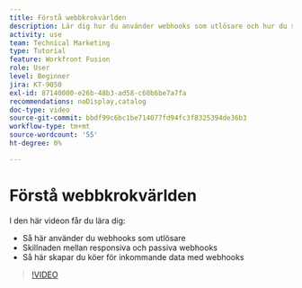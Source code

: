 ```yaml
---
title: Förstå webbkrokvärlden
description: Lär dig hur du använder webhooks som utlösare och hur du skapar köer för inkommande data med webhooks i  [!DNL Adobe Workfront Fusion].
activity: use
team: Technical Marketing
type: Tutorial
feature: Workfront Fusion
role: User
level: Beginner
jira: KT-9050
exl-id: 87140000-e26b-48b3-ad58-c60b6be7a7fa
recommendations: noDisplay,catalog
doc-type: video
source-git-commit: bbdf99c6bc1be714077fd94fc3f8325394de36b3
workflow-type: tm+mt
source-wordcount: '55'
ht-degree: 0%

---
```


# Förstå webbkrokvärlden

I den här videon får du lära dig:

* Så här använder du webhooks som utlösare
* Skillnaden mellan responsiva och passiva webhooks
* Så här skapar du köer för inkommande data med webhooks

>[!VIDEO](https://video.tv.adobe.com/v/335291/?quality=12&learn=on&enablevpops=1)
